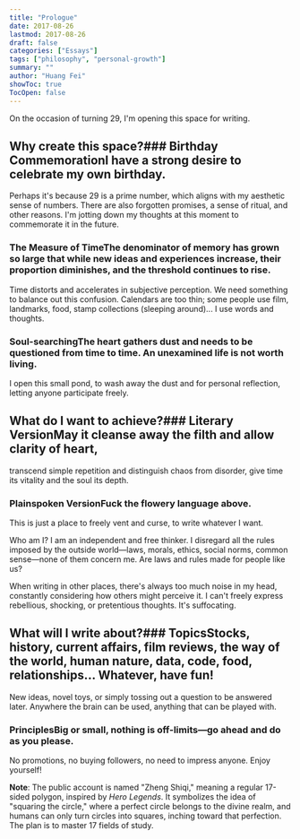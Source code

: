 ```yaml
---
title: "Prologue"
date: 2017-08-26
lastmod: 2017-08-26
draft: false
categories: ["Essays"]
tags: ["philosophy", "personal-growth"]
summary: ""
author: "Huang Fei"
showToc: true
TocOpen: false
---
```


On the occasion of turning 29, I'm opening this space for writing.

## Why create this space?### Birthday CommemorationI have a strong desire to celebrate my own birthday.
Perhaps it's because 29 is a prime number, which aligns with my aesthetic sense of numbers.
There are also forgotten promises, a sense of ritual, and other reasons.
I'm jotting down my thoughts at this moment to commemorate it in the future.

### The Measure of TimeThe denominator of memory has grown so large that while new ideas and experiences increase, their proportion diminishes, and the threshold continues to rise.
Time distorts and accelerates in subjective perception. We need something to balance out this confusion.
Calendars are too thin; some people use film, landmarks, food, stamp collections (sleeping around)... I use words and thoughts.

### Soul-searchingThe heart gathers dust and needs to be questioned from time to time. An unexamined life is not worth living.
I open this small pond, to wash away the dust and for personal reflection, letting anyone participate freely.

## What do I want to achieve?### Literary VersionMay it cleanse away the filth and allow clarity of heart,
transcend simple repetition and distinguish chaos from disorder,
give time its vitality and the soul its depth.

### Plainspoken VersionFuck the flowery language above.

This is just a place to freely vent and curse, to write whatever I want.

Who am I? I am an independent and free thinker. I disregard all the rules imposed by the outside world—laws, morals, ethics, social norms, common sense—none of them concern me. Are laws and rules made for people like us?

When writing in other places, there's always too much noise in my head, constantly considering how others might perceive it.
I can't freely express rebellious, shocking, or pretentious thoughts. It's suffocating.

## What will I write about?### TopicsStocks, history, current affairs, film reviews, the way of the world, human nature, data, code, food, relationships... Whatever, have fun!

New ideas, novel toys, or simply tossing out a question to be answered later. Anywhere the brain can be used, anything that can be played with.

### PrinciplesBig or small, nothing is off-limits—go ahead and do as you please.
No promotions, no buying followers, no need to impress anyone. Enjoy yourself!

**Note**: The public account is named "Zheng Shiqi," meaning a regular 17-sided polygon, inspired by *Hero Legends*.
It symbolizes the idea of "squaring the circle," where a perfect circle belongs to the divine realm, and humans can only turn circles into squares, inching toward that perfection. The plan is to master 17 fields of study.
